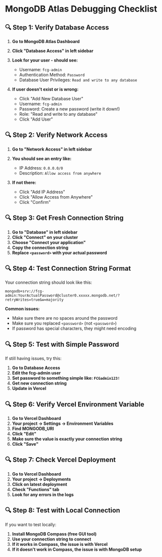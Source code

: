 # MongoDB Atlas Debugging Checklist

## 🔍 **Step 1: Verify Database Access**

1. **Go to MongoDB Atlas Dashboard**
2. **Click "Database Access" in left sidebar**
3. **Look for your user - should see:**
   - Username: `fcg-admin`
   - Authentication Method: `Password`
   - Database User Privileges: `Read and write to any database`

4. **If user doesn't exist or is wrong:**
   - Click "Add New Database User"
   - Username: `fcg-admin`
   - Password: Create a new password (write it down!)
   - Role: "Read and write to any database"
   - Click "Add User"

## 🔍 **Step 2: Verify Network Access**

1. **Go to "Network Access" in left sidebar**
2. **You should see an entry like:**
   - IP Address: `0.0.0.0/0`
   - Description: `Allow access from anywhere`

3. **If not there:**
   - Click "Add IP Address"
   - Click "Allow Access from Anywhere"
   - Click "Confirm"

## 🔍 **Step 3: Get Fresh Connection String**

1. **Go to "Database" in left sidebar**
2. **Click "Connect" on your cluster**
3. **Choose "Connect your application"**
4. **Copy the connection string**
5. **Replace `<password>` with your actual password**

## 🔍 **Step 4: Test Connection String Format**

Your connection string should look like this:
```
mongodb+srv://fcg-admin:YourActualPassword@cluster0.xxxxx.mongodb.net/?retryWrites=true&w=majority
```

**Common issues:**
- Make sure there are no spaces around the password
- Make sure you replaced `<password>` (not `<password>`)
- If password has special characters, they might need encoding

## 🔍 **Step 5: Test with Simple Password**

If still having issues, try this:
1. **Go to Database Access**
2. **Edit the fcg-admin user**
3. **Set password to something simple like: `FCGadmin123!`**
4. **Get new connection string**
5. **Update in Vercel**

## 🔍 **Step 6: Verify Vercel Environment Variable**

1. **Go to Vercel Dashboard**
2. **Your project → Settings → Environment Variables**
3. **Find MONGODB_URI**
4. **Click "Edit"**
5. **Make sure the value is exactly your connection string**
6. **Click "Save"**

## 🔍 **Step 7: Check Vercel Deployment**

1. **Go to Vercel Dashboard**
2. **Your project → Deployments**
3. **Click on latest deployment**
4. **Check "Functions" tab**
5. **Look for any errors in the logs**

## 🔍 **Step 8: Test with Local Connection**

If you want to test locally:
1. **Install MongoDB Compass (free GUI tool)**
2. **Use your connection string to connect**
3. **If it works in Compass, the issue is with Vercel**
4. **If it doesn't work in Compass, the issue is with MongoDB setup** 